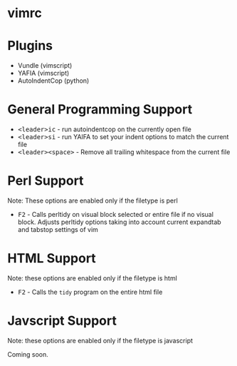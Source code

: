 vimrc
=====

Plugins
=====
* Vundle (vimscript)
* YAFIA (vimscript)
* AutoIndentCop (python)

General Programming Support
=====
* <kbd>&lt;leader&gt;ic</kbd> - run autoindentcop on the currently open file
* <kbd>&lt;leader&gt;si</kbd> - run YAIFA to set your indent options to match the current file
* <kbd>&lt;leader&gt;&lt;space&gt;</kbd> - Remove all trailing whitespace from the current file

Perl Support
=====
Note: These options are enabled only if the filetype is perl

* <kbd>F2</kbd> - Calls perltidy on visual block selected or entire file if no visual block. Adjusts perltidy options taking into account current expandtab and tabstop settings of vim


HTML Support
=====
Note: these options are enabled only if the filetype is html
* <kbd>F2</kbd> - Calls the `tidy` program on the entire html file

Javscript Support
=====
Note: these options are enabled only if the filetype is javascript

Coming soon.
